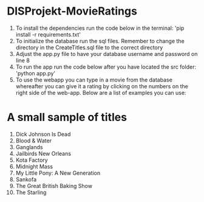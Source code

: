 # DISProjekt-MovieRatings
1. To install the dependencies run the code below in the terminal:
'pip install -r requirements.txt'
2. To initialize the database run the sql files. Remember to change the directory in the CreateTitles.sql file to the correct directory
3. Adjust the app.py file to have your database username and password on line 8
4. To run the app run the code below after you have located the src folder:
'python app.py'
5. To use the webapp you can type in a movie from the database whereafter you can give it a rating by clicking on the numbers on the right side of the web-app. Below are a list of examples you can use:

# A small sample of titles
1. Dick Johnson Is Dead
2. Blood & Water
3. Ganglands
4. Jailbirds New Orleans
5. Kota Factory
6. Midnight Mass
7. My Little Pony: A New Generation
8. Sankofa
9. The Great British Baking Show
10. The Starling